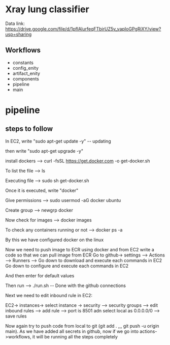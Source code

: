 # Xray lung classifier

Data link: https://drive.google.com/file/d/1pfIAlurfeqFTbirUZ5v_vapIoGPgRiXY/view?usp=sharing


## Workflows

- constants
- config_enity
- artifact_enity
- components
- pipeline
- main


# pipeline

## steps to follow


In EC2, write "sudo apt-get update -y" -- updating

then write "sudo apt-get upgrade -y"

install dockers --> curl -fsSL https://get.docker.com -o get-docker.sh

To list the file --> ls

Executing file --> sudo sh get-docker.sh

Once it is executed, write "docker" 

Give permissions --> sudo usermod -aG docker ubuntu

Create group --> newgrp docker

Now check for images --> docker images

To check any containers running or not --> docker ps -a

By this we have configured docker on the linux

Now we need to push image to ECR using docker and from EC2 write a code so that we can pull image from ECR
Go to github-> settings --> Actions --> Runners --> Go down to download and execute each commands in EC2
Go down to configure and execute each commands in EC2

And then enter for default values

Then run --> ./run.sh -- Done with the github connections

Next we need to edit inbound rule in EC2:

EC2-> instances-> select instance -> security --> security groups --> edit inbound rules --> add rule --> port is 8501 adn select local as 0.0.0.0/0 --> save rules

Now again try to push code from local to git (git add . ,,, git push -u origin main). As we have added all secrets in github, now if we go into actions->workflows, it will be running all the steps
completely

